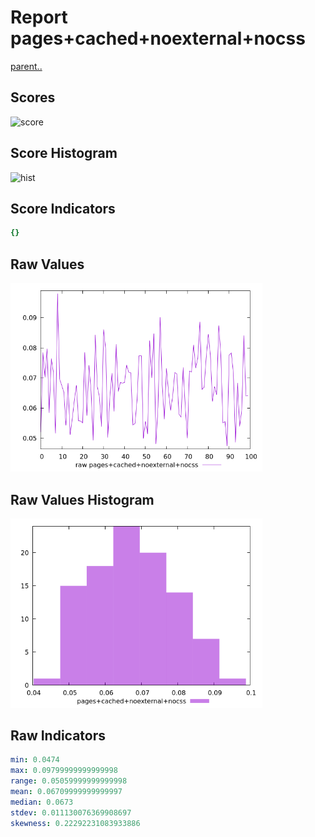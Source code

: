 # Report pages+cached+noexternal+nocss

[parent..](./..)  


## Scores

![score](./score.png)  

## Score Histogram

![hist](./hist.png)  

## Score Indicators

```yaml
{}

```

## Raw Values

![raw](./raw.png)  

## Raw Values Histogram

![raw hist](./raw_hist.png)  

## Raw Indicators

```yaml
min: 0.0474
max: 0.09799999999999998
range: 0.05059999999999998
mean: 0.06709999999999997
median: 0.0673
stdev: 0.011130076369908697
skewness: 0.22292231083933886

```

<style>
  img {
    max-width: 80%;
  }
</style>
      
